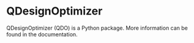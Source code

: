 # QDesignOptimizer
QDesignOptimizer (QDO) is a Python package. More information can be found in the documentation.
